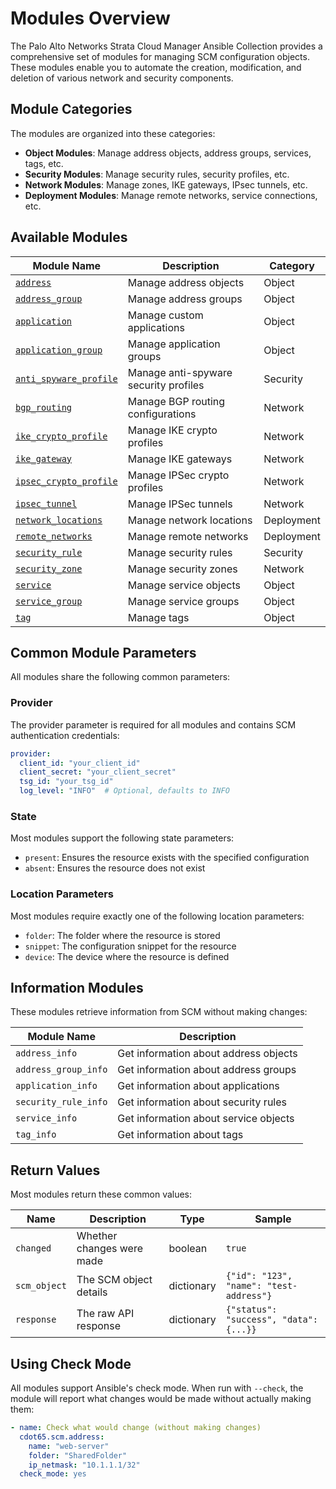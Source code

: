 # Modules Overview

The Palo Alto Networks Strata Cloud Manager Ansible Collection provides a comprehensive set of modules for managing SCM configuration objects. These modules enable you to automate the creation, modification, and deletion of various network and security components.

## Module Categories

The modules are organized into these categories:

- **Object Modules**: Manage address objects, address groups, services, tags, etc.
- **Security Modules**: Manage security rules, security profiles, etc.
- **Network Modules**: Manage zones, IKE gateways, IPsec tunnels, etc.
- **Deployment Modules**: Manage remote networks, service connections, etc.

## Available Modules

| Module Name | Description | Category |
|-------------|-------------|----------|
| [`address`](address.md) | Manage address objects | Object |
| [`address_group`](address_group.md) | Manage address groups | Object |
| [`application`](application.md) | Manage custom applications | Object |
| [`application_group`](application_group.md) | Manage application groups | Object | 
| [`anti_spyware_profile`](anti_spyware_profile.md) | Manage anti-spyware security profiles | Security |
| [`bgp_routing`](bgp_routing.md) | Manage BGP routing configurations | Network |
| [`ike_crypto_profile`](ike_crypto_profile.md) | Manage IKE crypto profiles | Network |
| [`ike_gateway`](ike_gateway.md) | Manage IKE gateways | Network |
| [`ipsec_crypto_profile`](ipsec_crypto_profile.md) | Manage IPSec crypto profiles | Network |
| [`ipsec_tunnel`](ipsec_tunnel.md) | Manage IPSec tunnels | Network |
| [`network_locations`](network_locations.md) | Manage network locations | Deployment |
| [`remote_networks`](remote_networks.md) | Manage remote networks | Deployment |
| [`security_rule`](security_rule.md) | Manage security rules | Security |
| [`security_zone`](security_zone.md) | Manage security zones | Network |
| [`service`](service.md) | Manage service objects | Object |
| [`service_group`](service_group.md) | Manage service groups | Object |
| [`tag`](tag.md) | Manage tags | Object |

## Common Module Parameters

All modules share the following common parameters:

### Provider

The provider parameter is required for all modules and contains SCM authentication credentials:

```yaml
provider:
  client_id: "your_client_id"
  client_secret: "your_client_secret"
  tsg_id: "your_tsg_id"
  log_level: "INFO"  # Optional, defaults to INFO
```

### State

Most modules support the following state parameters:

- `present`: Ensures the resource exists with the specified configuration
- `absent`: Ensures the resource does not exist

### Location Parameters

Most modules require exactly one of the following location parameters:

- `folder`: The folder where the resource is stored
- `snippet`: The configuration snippet for the resource
- `device`: The device where the resource is defined

## Information Modules

These modules retrieve information from SCM without making changes:

| Module Name | Description |
|-------------|-------------|
| `address_info` | Get information about address objects |
| `address_group_info` | Get information about address groups |
| `application_info` | Get information about applications |
| `security_rule_info` | Get information about security rules |
| `service_info` | Get information about service objects |
| `tag_info` | Get information about tags |

## Return Values

Most modules return these common values:

| Name | Description | Type | Sample |
|------|-------------|------|--------|
| `changed` | Whether changes were made | boolean | `true` |
| `scm_object` | The SCM object details | dictionary | `{"id": "123", "name": "test-address"}` |
| `response` | The raw API response | dictionary | `{"status": "success", "data": {...}}` |

## Using Check Mode

All modules support Ansible's check mode. When run with `--check`, the module will report what changes would be made without actually making them:

```yaml
- name: Check what would change (without making changes)
  cdot65.scm.address:
    name: "web-server"
    folder: "SharedFolder"
    ip_netmask: "10.1.1.1/32"
  check_mode: yes
```
